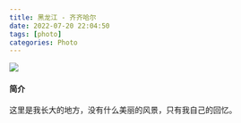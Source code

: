 ```yaml
---
title: 黑龙江 - 齐齐哈尔
date: 2022-07-20 22:04:50
tags: [photo]
categories: Photo
---
```

<img src="https://sadness96.github.io/images/blog/photo-Qiqihar/qiqiharlogo.jpg"/>

<!-- more -->
#### 简介
这里是我长大的地方，没有什么美丽的风景，只有我自己的回忆。

<ul class="grid effect-1" id="grid">

</ul>

<link rel="stylesheet" type="text/css" href="/blog/lib/masonry/default.css" />
<link rel="stylesheet" type="text/css" href="/blog/lib/masonry/component.css" />
<script src="https://code.jquery.com/jquery-3.6.0.min.js"></script>
<script src="/blog/lib/masonry/modernizr.custom.js"></script>
<script src="/blog/lib/masonry/masonry.pkgd.min.js"></script>
<script src="/blog/lib/masonry/imagesloaded.pkgd.min.js"></script>
<script src="/blog/lib/masonry/classie.js"></script>
<script src="/blog/lib/masonry/AnimOnScroll.js"></script>
<script src="/blog/lib/masonry/ImgPreview.js"></script>

<script>
    var vOssPath = 'https://sadness.oss-cn-beijing.aliyuncs.com/';
    var vOssProcess = '?x-oss-process=image/resize,m_lfit,w_348';
    var vPhotos = [
        'images/photo-Qiqihar/554A1947.JPG',
        'images/photo-Qiqihar/554A1950.JPG',
        'images/photo-Qiqihar/554A1952.JPG',
        'images/photo-Qiqihar/554A1955.JPG',
        'images/photo-Qiqihar/554A1959.JPG',
        'images/photo-Qiqihar/554A1960.JPG',
        'images/photo-Qiqihar/554A1961.JPG',
        'images/photo-Qiqihar/554A1962.JPG',
        'images/photo-Qiqihar/554A1963.JPG',
        'images/photo-Qiqihar/554A1964.JPG',
        'images/photo-Qiqihar/554A1965.JPG',
        'images/photo-Qiqihar/554A1966.JPG',
        'images/photo-Qiqihar/554A1967.JPG',
        'images/photo-Qiqihar/554A1968.JPG',
        'images/photo-Qiqihar/554A1969.JPG',
        'images/photo-Qiqihar/554A1970.JPG',
        'images/photo-Qiqihar/554A1971.JPG',
        'images/photo-Qiqihar/554A1972.JPG',
        'images/photo-Qiqihar/554A1973.JPG',
        'images/photo-Qiqihar/554A1974.JPG',
        'images/photo-Qiqihar/554A1975.JPG',
        'images/photo-Qiqihar/554A1976.JPG',
        'images/photo-Qiqihar/554A1977.JPG',
        'images/photo-Qiqihar/554A1979.JPG',
        'images/photo-Qiqihar/554A1981.JPG',
        'images/photo-Qiqihar/554A1982.JPG',
        'images/photo-Qiqihar/554A1983.JPG',
        'images/photo-Qiqihar/554A1984.JPG',
        'images/photo-Qiqihar/554A1988.JPG',
        'images/photo-Qiqihar/554A1992.JPG',
        'images/photo-Qiqihar/554A1993.JPG',
        'images/photo-Qiqihar/554A1994.JPG',
        'images/photo-Qiqihar/554A1995.JPG',
        'images/photo-Qiqihar/554A1998.JPG',
        'images/photo-Qiqihar/554A1999.JPG',
        'images/photo-Qiqihar/554A2001.JPG',
        'images/photo-Qiqihar/554A2002.JPG',
        'images/photo-Qiqihar/554A2003.JPG',
        'images/photo-Qiqihar/554A2004.JPG',
        'images/photo-Qiqihar/554A2006.JPG',
        'images/photo-Qiqihar/554A2007.JPG',
        'images/photo-Qiqihar/554A2008.JPG',
        'images/photo-Qiqihar/554A2009.JPG',
        'images/photo-Qiqihar/554A2010.JPG',
        'images/photo-Qiqihar/554A2011.JPG',
        'images/photo-Qiqihar/554A2012.JPG',
        'images/photo-Qiqihar/554A2015.JPG',
        'images/photo-Qiqihar/554A2017.JPG',
        'images/photo-Qiqihar/554A2018.JPG',
        'images/photo-Qiqihar/554A2020.JPG',
        'images/photo-Qiqihar/554A2021.JPG',
        'images/photo-Qiqihar/554A2023.JPG',
        'images/photo-Qiqihar/554A2024.JPG',
        'images/photo-Qiqihar/554A2025.JPG',
        'images/photo-Qiqihar/554A2026.JPG',
        'images/photo-Qiqihar/554A2027.JPG',
        'images/photo-Qiqihar/554A2028.JPG',
        'images/photo-Qiqihar/554A2029.JPG',
        'images/photo-Qiqihar/554A2030.JPG',
        'images/photo-Qiqihar/554A2032.JPG',
        'images/photo-Qiqihar/554A2033.JPG',
        'images/photo-Qiqihar/554A2034.JPG',
        'images/photo-Qiqihar/554A2037.JPG',
        'images/photo-Qiqihar/554A2038.JPG',
        'images/photo-Qiqihar/554A2039.JPG',
        'images/photo-Qiqihar/554A2040.JPG',
        'images/photo-Qiqihar/554A2041.JPG',
        'images/photo-Qiqihar/554A2043.JPG',
        'images/photo-Qiqihar/554A2044.JPG',
        'images/photo-Qiqihar/554A2045.JPG',
        'images/photo-Qiqihar/554A2046.JPG',
        'images/photo-Qiqihar/554A2047.JPG',
        'images/photo-Qiqihar/554A2048.JPG',
        'images/photo-Qiqihar/554A2049.JPG',
        'images/photo-Qiqihar/554A2050.JPG',
        'images/photo-Qiqihar/554A2051.JPG',
        'images/photo-Qiqihar/554A2053.JPG',
        'images/photo-Qiqihar/554A2054.JPG',
        'images/photo-Qiqihar/554A2055.JPG',
        'images/photo-Qiqihar/554A2056.JPG',
        'images/photo-Qiqihar/554A2058.JPG',
        'images/photo-Qiqihar/554A2059.JPG',
        'images/photo-Qiqihar/554A2065.JPG',
        'images/photo-Qiqihar/554A2069.JPG',
        'images/photo-Qiqihar/554A2070.JPG',
        'images/photo-Qiqihar/554A2071.JPG',
        'images/photo-Qiqihar/554A2073.JPG',
        'images/photo-Qiqihar/554A2076.JPG',
        'images/photo-Qiqihar/554A2078.JPG',
        'images/photo-Qiqihar/554A2080.JPG',
        'images/photo-Qiqihar/554A2082.JPG',
        'images/photo-Qiqihar/554A2083.JPG',
        'images/photo-Qiqihar/554A2085.JPG',
        'images/photo-Qiqihar/554A2086.JPG',
        'images/photo-Qiqihar/554A2087.JPG',
        'images/photo-Qiqihar/554A2089.JPG',
        'images/photo-Qiqihar/554A2093.JPG',
        'images/photo-Qiqihar/554A2094.JPG',
        'images/photo-Qiqihar/554A2095.JPG',
        'images/photo-Qiqihar/554A2096.JPG',
        'images/photo-Qiqihar/554A2097.JPG',
        'images/photo-Qiqihar/554A2098.JPG',
        'images/photo-Qiqihar/554A2099.JPG',
        'images/photo-Qiqihar/554A2100.JPG',
        'images/photo-Qiqihar/554A2105.JPG',
        'images/photo-Qiqihar/554A2107.JPG',
        'images/photo-Qiqihar/554A2109.JPG',
        'images/photo-Qiqihar/554A2112.JPG',
        'images/photo-Qiqihar/554A2115.JPG',
        'images/photo-Qiqihar/554A2116.JPG',
        'images/photo-Qiqihar/554A2120.JPG',
        'images/photo-Qiqihar/554A2121.JPG',
        'images/photo-Qiqihar/554A2122.JPG',
        'images/photo-Qiqihar/554A2123.JPG',
        'images/photo-Qiqihar/554A2156.JPG',
        'images/photo-Qiqihar/554A2158.JPG',
        'images/photo-Qiqihar/554A2159.JPG',
        'images/photo-Qiqihar/554A2160.JPG',
        'images/photo-Qiqihar/554A2162.JPG',
        'images/photo-Qiqihar/554A2163.JPG',
        'images/photo-Qiqihar/554A2164.JPG',
        'images/photo-Qiqihar/554A2165.JPG',
        'images/photo-Qiqihar/554A2166.JPG',
        'images/photo-Qiqihar/554A2167.JPG',
        'images/photo-Qiqihar/554A2168.JPG',
        'images/photo-Qiqihar/554A2169.JPG',
        'images/photo-Qiqihar/554A2170.JPG',
        'images/photo-Qiqihar/554A2172.JPG',
        'images/photo-Qiqihar/554A6801.JPG',
        'images/photo-Qiqihar/554A6803.JPG',
        'images/photo-Qiqihar/554A6804.JPG',
        'images/photo-Qiqihar/554A6809.JPG',
        'images/photo-Qiqihar/554A6811.JPG',
        'images/photo-Qiqihar/554A6812.JPG',
        'images/photo-Qiqihar/554A6814.JPG',
        'images/photo-Qiqihar/554A6816.JPG',
        'images/photo-Qiqihar/554A6824.JPG',
        'images/photo-Qiqihar/554A6828.JPG',
        'images/photo-Qiqihar/554A6881.JPG'
    ];
    vPhotos.forEach(element => {
        $("#grid").append('<li><img class="photo" src="' + vOssPath + element + vOssProcess + '" alt="' + vOssPath + element + '" style="cursor: pointer;"></li>');
    });

    new AnimOnScroll(document.getElementById('grid'), {
        minDuration : 0.4,
        maxDuration : 0.7,
        viewportFactor : 0.2
    });
    
    $(function(){  
        $(".photo").click(function(){  
            imgShow("#outerdiv", "#innerdiv", "#bigimg", $(this));
        });  
    });  
</script>